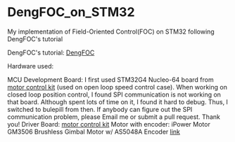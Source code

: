 # DengFOC_on_STM32
My implementation of Field-Oriented Control(FOC) on STM32 following DengFOC's tutorial 

DengFOC's tutorial: [DengFOC](http://dengfoc.com/#/)


Hardware used: 

MCU Development Board: I first used STM32G4 Nucleo-64 board from [motor control kit](https://www.st.com/en/evaluation-tools/p-nucleo-ihm03.html) (used on open loop speed control case). When working on closed loop position control, I found SPI communication is not working on that board. Although spent lots of time on it, I found it hard to debug. Thus, I switched to bulepill from then. If anybody can figure out the SPI communication problem, please Email me or submit a pull request. Thank you!
Driver Board: [motor control kit](https://www.st.com/en/evaluation-tools/p-nucleo-ihm03.html)
Motor with encoder: iPower Motor GM3506 Brushless Gimbal Motor w/ AS5048A Encoder [link](https://www.robotshop.com/products/ipower-motor-gm3506-brushless-gimbal-motor-w-as5048a-encoder)
